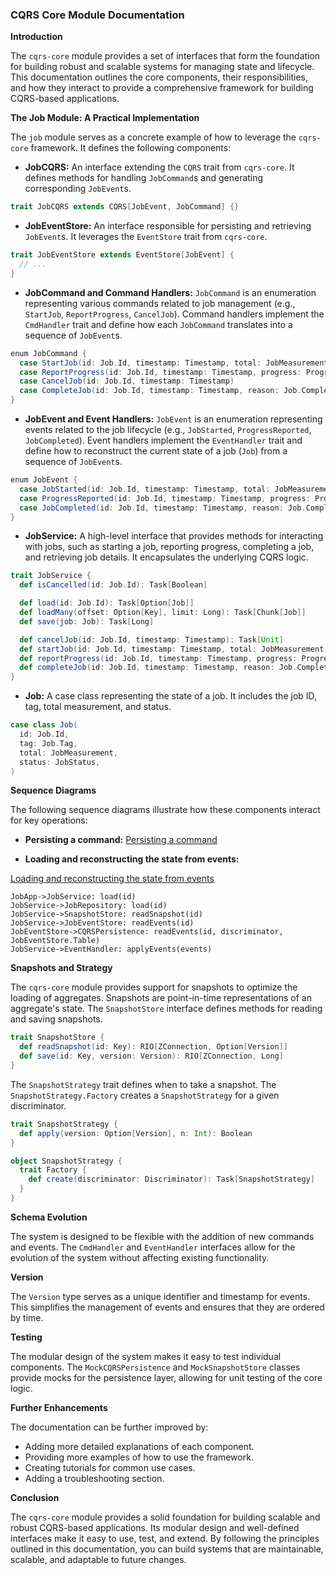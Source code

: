 ### CQRS Core Module Documentation

**Introduction**

The `cqrs-core` module provides a set of interfaces that form the foundation for building robust and scalable systems for managing state and lifecycle. This documentation outlines the core components, their responsibilities, and how they interact to provide a comprehensive framework for building CQRS-based applications.

**The Job Module: A Practical Implementation**

The `job` module serves as a concrete example of how to leverage the `cqrs-core` framework. It defines the following components:

* **JobCQRS:** An interface extending the `CQRS` trait from `cqrs-core`. It defines methods for handling `JobCommand`s and generating corresponding `JobEvent`s.

```scala
trait JobCQRS extends CQRS[JobEvent, JobCommand] {}
```

* **JobEventStore:** An interface responsible for persisting and retrieving `JobEvent`s. It leverages the `EventStore` trait from `cqrs-core`.

```scala
trait JobEventStore extends EventStore[JobEvent] {
  // ...
}
```

* **JobCommand and Command Handlers:** `JobCommand` is an enumeration representing various commands related to job management (e.g., `StartJob`, `ReportProgress`, `CancelJob`). Command handlers implement the `CmdHandler` trait and define how each `JobCommand` translates into a sequence of `JobEvent`s.

```scala
enum JobCommand {
  case StartJob(id: Job.Id, timestamp: Timestamp, total: JobMeasurement, tag: Job.Tag)
  case ReportProgress(id: Job.Id, timestamp: Timestamp, progress: Progress)
  case CancelJob(id: Job.Id, timestamp: Timestamp)
  case CompleteJob(id: Job.Id, timestamp: Timestamp, reason: Job.CompletionReason)
}
```

* **JobEvent and Event Handlers:** `JobEvent` is an enumeration representing events related to the job lifecycle (e.g., `JobStarted`, `ProgressReported`, `JobCompleted`). Event handlers implement the `EventHandler` trait and define how to reconstruct the current state of a job (`Job`) from a sequence of `JobEvent`s.

```scala
enum JobEvent {
  case JobStarted(id: Job.Id, timestamp: Timestamp, total: JobMeasurement, tag: Job.Tag)
  case ProgressReported(id: Job.Id, timestamp: Timestamp, progress: Progress)
  case JobCompleted(id: Job.Id, timestamp: Timestamp, reason: Job.CompletionReason)
}
```

* **JobService:** A high-level interface that provides methods for interacting with jobs, such as starting a job, reporting progress, completing a job, and retrieving job details. It encapsulates the underlying CQRS logic.

```scala
trait JobService {
  def isCancelled(id: Job.Id): Task[Boolean]

  def load(id: Job.Id): Task[Option[Job]]
  def loadMany(offset: Option[Key], limit: Long): Task[Chunk[Job]]
  def save(job: Job): Task[Long]

  def cancelJob(id: Job.Id, timestamp: Timestamp): Task[Unit]
  def startJob(id: Job.Id, timestamp: Timestamp, total: JobMeasurement, tag: Job.Tag): Task[Unit]
  def reportProgress(id: Job.Id, timestamp: Timestamp, progress: Progress): Task[Unit]
  def completeJob(id: Job.Id, timestamp: Timestamp, reason: Job.CompletionReason): Task[Unit]
}
```
* **Job:** A case class representing the state of a job. It includes the job ID, tag, total measurement, and status.

```scala
case class Job(
  id: Job.Id,
  tag: Job.Tag,
  total: JobMeasurement,
  status: JobStatus,
)
```

**Sequence Diagrams**

The following sequence diagrams illustrate how these components interact for key operations:

* **Persisting a command:**
[Persisting a command](https://tinyurl.com/223ffvse)<!--[Persisting a command](./load_state.puml)-->

* **Loading and reconstructing the state from events:**

[Loading and reconstructing the state from events](https://tinyurl.com/223ffvse)<!--[Loading and reconstructing the state from events](./load_state.puml)-->

```sequence
JobApp->JobService: load(id)
JobService->JobRepository: load(id)
JobService->SnapshotStore: readSnapshot(id)
JobService->JobEventStore: readEvents(id)
JobEventStore->CQRSPersistence: readEvents(id, discriminator, JobEventStore.Table)
JobService->EventHandler: applyEvents(events)
```
**Snapshots and Strategy**

The `cqrs-core` module provides support for snapshots to optimize the loading of aggregates. Snapshots are point-in-time representations of an aggregate's state. The `SnapshotStore` interface defines methods for reading and saving snapshots.

```scala
trait SnapshotStore {
  def readSnapshot(id: Key): RIO[ZConnection, Option[Version]]
  def save(id: Key, version: Version): RIO[ZConnection, Long]
}
```

The `SnapshotStrategy` trait defines when to take a snapshot. The `SnapshotStrategy.Factory` creates a `SnapshotStrategy` for a given discriminator.

```scala
trait SnapshotStrategy {
  def apply(version: Option[Version], n: Int): Boolean
}

object SnapshotStrategy {
  trait Factory {
    def create(discriminator: Discriminator): Task[SnapshotStrategy]
  }
}
```
**Schema Evolution**

The system is designed to be flexible with the addition of new commands and events. The `CmdHandler` and `EventHandler` interfaces allow for the evolution of the system without affecting existing functionality.

**Version**

The `Version` type serves as a unique identifier and timestamp for events. This simplifies the management of events and ensures that they are ordered by time.

**Testing**

The modular design of the system makes it easy to test individual components. The `MockCQRSPersistence` and `MockSnapshotStore` classes provide mocks for the persistence layer, allowing for unit testing of the core logic.

**Further Enhancements**

The documentation can be further improved by:

* Adding more detailed explanations of each component.
* Providing more examples of how to use the framework.
* Creating tutorials for common use cases.
* Adding a troubleshooting section.

**Conclusion**

The `cqrs-core` module provides a solid foundation for building scalable and robust CQRS-based applications. Its modular design and well-defined interfaces make it easy to use, test, and extend. By following the principles outlined in this documentation, you can build systems that are maintainable, scalable, and adaptable to future changes.
